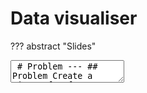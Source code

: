# Data visualiser

??? abstract "Slides"
    <div class="reveal deck1">
      <div class="slides">
        <section data-markdown>
          <textarea data-template>
            # Problem
          	---
            ## Problem
            Create a piece of software to allow a user to import a table and plot a 2D graph with x, y, and color axes. The user can choose the columns to use for the different axes.
          	---
            ## What are the different components/parts to achieve this?
            ---
            Create a piece of software to allow a user to **import a table** and **plot a 2D graph** with x, y, and color axes. The user can **choose the columns** to use for the different axes.
            ---
            ## Structure of the software/<br>flow of the code
            ---
            <svg style="width:600px;height:600px" viewBox="0 0 600 800">
            	<text x="300" y="100" text-anchor="middle" dominant-baseline="middle" style="fill:var(--r-main-color)">Ask user to import a table</text>
            	<text x="300" y="300" text-anchor="middle" dominant-baseline="middle" style="fill:var(--r-main-color)">Load the table</text>
            	<text x="300" y="500" text-anchor="middle" dominant-baseline="middle" style="fill:var(--r-main-color)">
                <tspan x="300" dy="0em">Ask user to choose columns</tspan>
                <tspan x="300" dy="1.2em">for x, y, and color axes</tspan>
              </text>
              <text x="300" y="750" text-anchor="middle" dominant-baseline="middle" style="fill:var(--r-main-color)">Plot 2D graph</text>
            	<path d="M 300,150 l 0,100 l -10,-20 c 0,0 10,15 20,0 l -10,20" style="stroke:var(--r-main-color);fill:var(--r-main-color)"/>
            	<path d="M 300,350 l 0,100 l -10,-20 c 0,0 10,15 20,0 l -10,20" style="stroke:var(--r-main-color);fill:var(--r-main-color)"/>
              <path d="M 300,600 l 0,100 l -10,-20 c 0,0 10,15 20,0 l -10,20" style="stroke:var(--r-main-color);fill:var(--r-main-color)"/>
          	</svg>
            ---
            Before moving forward,
            # Launch Spyder
            <img src="https://www.spyder-ide.org/static/images/spyder_logo.png"/>
            ---
            We have many options to write a software, today we will be using
            ## Python programming language
            ---
            A programming language defines the syntax (i.e. the vocabulary and the grammar) to allow the computer to understand our instructions.
            ---
            <svg style="width:600px;height:600px" viewBox="0 0 600 800">
            	<text x="300" y="100" text-anchor="middle" dominant-baseline="middle" style="fill:var(--r-main-color)">Ask user to import a table</text>
            	<text x="300" y="300" text-anchor="middle" dominant-baseline="middle" style="fill:var(--r-main-color)">Load the table</text>
            	<text x="300" y="500" text-anchor="middle" dominant-baseline="middle" style="fill:var(--r-main-color)">
                <tspan x="300" dy="0em">Ask user to choose columns</tspan>
                <tspan x="300" dy="1.2em">for x, y, and color axes</tspan>
              </text>
              <text x="300" y="750" text-anchor="middle" dominant-baseline="middle" style="fill:var(--r-main-color)">Plot 2D graph</text>
            	<path d="M 300,150 l 0,100 l -10,-20 c 0,0 10,15 20,0 l -10,20" style="stroke:var(--r-main-color);fill:var(--r-main-color)"/>
            	<path d="M 300,350 l 0,100 l -10,-20 c 0,0 10,15 20,0 l -10,20" style="stroke:var(--r-main-color);fill:var(--r-main-color)"/>
              <path d="M 300,600 l 0,100 l -10,-20 c 0,0 10,15 20,0 l -10,20" style="stroke:var(--r-main-color);fill:var(--r-main-color)"/>
          	</svg>
            ---
            ## Ask user to import a table
            We will be asking the user to import a table in the csv file format.
            ---
            CSV (comma-separated values) file looks like this
            <br><br>
            <span class="codespan">
              a,b,c<br>
              1,2,3<br>
              2,4,5<br>
              6,5,4<br>
            </span>
            ---
            ## Make sure you have the `data.csv` file on your machine
            ---
            ## Ask user to import a table
            In Spyder, we need to call a function to let the user to choose the CSV file to be imported.
            ---
            ### A function is a set of code to achieve a specific purpose.
            Functions are provided by libraries (collections of functions) or you can write your own functions.
            ---
            ## Ask user to import a table
            To let the user choose the CSV file, we can use the `askopenfilename` function provided by `tkinter.filedialog`.
            ```python
            from tkinter import Tk, filedialog

            Tk().withdraw()
            filename = filedialog.askopenfilename()
            ```
            Press <kbd>F5</kbd> or click the play button to run the code.
            ---
            ## Ask user to import a table
            The user can now select any file and the variable `filename` will have the path to the file.
            <br><br>
            Try to select any file and go to Variable explorer (on the upper right of the Spyder window) to verify.
            ---
            ## Ask user to import a table
            As we only want the user to choose CSV file and not other types of files, we can specify the file type as the argument to the function.
            ```python
            filename = filedialog.askopenfilename(filetypes=[("CSV file","*.csv")])
            ```
            This will limit the user to only be able to select files with `.csv` extension.
            ---
            We can also show the user the file that has been selected. 
            ```python
            print(filename)
            ```
            ---
            Now that we have the file we want to import,
            <svg style="width:600px;height:600px" viewBox="0 0 600 800">
            	<text x="300" y="100" text-anchor="middle" dominant-baseline="middle" style="fill:var(--r-main-color)">Ask user to import a table</text>
            	<text x="300" y="300" text-anchor="middle" dominant-baseline="middle" style="fill:var(--r-main-color)">Load the table</text>
            	<text x="300" y="500" text-anchor="middle" dominant-baseline="middle" style="fill:var(--r-main-color)">
                <tspan x="300" dy="0em">Ask user to choose columns</tspan>
                <tspan x="300" dy="1.2em">for x, y, and color axes</tspan>
              </text>
              <text x="300" y="750" text-anchor="middle" dominant-baseline="middle" style="fill:var(--r-main-color)">Plot 2D graph</text>
            	<path d="M 300,150 l 0,100 l -10,-20 c 0,0 10,15 20,0 l -10,20" style="stroke:var(--r-main-color);fill:var(--r-main-color)"/>
            	<path d="M 300,350 l 0,100 l -10,-20 c 0,0 10,15 20,0 l -10,20" style="stroke:var(--r-main-color);fill:var(--r-main-color)"/>
              <path d="M 300,600 l 0,100 l -10,-20 c 0,0 10,15 20,0 l -10,20" style="stroke:var(--r-main-color);fill:var(--r-main-color)"/>
          	</svg>
            ---
            ## Load the table
            We need to load the content of the file into the code to use them.
            ---
            ## Load the table
            To do so we need to read the file content and save the content to a variable in the code.
            ```python
            with open(filename, "r") as f:
              ...
            ```
            We read (`r`) the file content using the `open` function.
            ---
            ## Load the table
            Since this is a CSV file, we need to import a library that helps us to read CSV file content correctly.
            ```python
            import csv
            ```
            Add this line at the top of the file
            ---
            ## Load the table
            We will read the CSV content as `dictionary` in Python, and save it to the variable `data` row-by-row.
            ```python
            with open(filename, "r") as f:
              reader = csv.DictReader(f)
              data = []
              for row in reader:
                data.append(row)
            ```
            ---
            The `for`-loop is an iterative (repetitive) loop that goes through CSV content.
            ---
            ## Load the table
            After running the code, go to the variable explorer > find and double click on `data`.
            <br><br>
            You should see that it is a `list` of `dict`. Each row in the CSV file now becomes a `dict` item in the list with the column names as keys.
            ```python
            data = [
              { 'idx': '0', 'age': '59', 'bmi': '32.1', ... },
              ...
            ]
            ```
            ---
            Now that we have load the table into the code, 
            <svg style="width:600px;height:600px" viewBox="0 0 600 800">
            	<text x="300" y="100" text-anchor="middle" dominant-baseline="middle" style="fill:var(--r-main-color)">Ask user to import a table</text>
            	<text x="300" y="300" text-anchor="middle" dominant-baseline="middle" style="fill:var(--r-main-color)">Load the table</text>
            	<text x="300" y="500" text-anchor="middle" dominant-baseline="middle" style="fill:var(--r-main-color)">
                <tspan x="300" dy="0em">Ask user to choose columns</tspan>
                <tspan x="300" dy="1.2em">for x, y, and color axes</tspan>
              </text>
              <text x="300" y="750" text-anchor="middle" dominant-baseline="middle" style="fill:var(--r-main-color)">Plot 2D graph</text>
            	<path d="M 300,150 l 0,100 l -10,-20 c 0,0 10,15 20,0 l -10,20" style="stroke:var(--r-main-color);fill:var(--r-main-color)"/>
            	<path d="M 300,350 l 0,100 l -10,-20 c 0,0 10,15 20,0 l -10,20" style="stroke:var(--r-main-color);fill:var(--r-main-color)"/>
              <path d="M 300,600 l 0,100 l -10,-20 c 0,0 10,15 20,0 l -10,20" style="stroke:var(--r-main-color);fill:var(--r-main-color)"/>
          	</svg>
            ---
            ## Ask user to choose columns
            Before choosing columns, we should tell the user what are the columns available.
            <br>
            <br>
            We can get the column names using
            ```python
            colnames = list(data[0].keys())
            ```
            ---
            You can go to variable explorer > `colnames` to verify after you have ran the code.
            ---
            ## Ask user to choose columns
            We want to make sure the user knows what to do and how to choose, therefore we need to write the instructions using `print`.
            ```python
            print("Select variable for x-axis using the index:")
            ```
            ---
            ## Ask user to choose columns
            As `colnames` is a list, we can use `for`-loop to go through it to `print` each of them on the screen.
            ```python
            for c in colnames:
              print(f"{c}")
            ```
            ---
            ## Ask user to choose columns
            You will see each column name printed on one line. But it doesn't provide an easy way to choose.
            ---
            ## Ask user to choose columns
            We can add an index to each of the column name using `enumerate`.
            ```python
            for i,c in enumerate(colnames):
              print(f"{i} {c}")
            ```
            ---
            ## Ask user to choose columns
            Next we need to let the user to tell us which column is selected.
            ```python
            selection = input("x-axis variable: ")
            ```
            ---
            The code will now stop and wait for a user input when you run the code.
            ---
            ## Ask user to choose columns
            The `selection` will save the user input as a text, not a number. 
            <br><br>
            In our case we will need to convert the user input to number:
            ```python
            xidx = int(selection)
            ```
            ---
            ## Ask user to choose columns
            Then we save the column name that the user has selected into the variable `xvar`.
            ```python
            xvar = colnames[xidx]
            ```
            ---
            At this point, your code should look like
            ```python
            import csv
            from tkinter import Tk, filedialog

            Tk().withdraw()
            filename = filedialog.askopenfilename(filetypes=[("CSV file","*.csv")])

            print(filename)
            with open(filename, "r") as f:
              reader = csv.DictReader(f)
              data = []
              for row in reader:
                data.append(row)

            colnames = list(data[0].keys())

            print("Select variable for x-axis:")
            for i,c in enumerate(colnames):
              print(f"{i} {c}")
            selection = input("x-axis variable: ")
            xidx = int(selection)
            xvar = colnames[xidx]
            ```
            ---
            Now we repeat the code for the user to choose the columns for y-axis,
            ```python
            print("Select variable for y-axis:")
            for i,c in enumerate(colnames):
              print(f"{i} {c}")
            selection = input("y-axis variable: ")
            yidx = int(selection)
            yvar = colnames[yidx]
            ```
            ---
            and color.
            ```python
            print("Select variable for color:")
            for i,c in enumerate(colnames):
              print(f"{i} {c}")
            selection = input("color variable: ")
            cidx = int(selection)
            cvar = colnames[cidx]
            ```
            ---
            Before moving forward to the plotting, we can print out the selections to be viewed.
            ```python
            print(f"Plotting {yvar} against {xvar} with color representing {cvar}...")
            ```
            ---
            <svg style="width:600px;height:600px" viewBox="0 0 600 800">
            	<text x="300" y="100" text-anchor="middle" dominant-baseline="middle" style="fill:var(--r-main-color)">Ask user to import a table</text>
            	<text x="300" y="300" text-anchor="middle" dominant-baseline="middle" style="fill:var(--r-main-color)">Load the table</text>
            	<text x="300" y="500" text-anchor="middle" dominant-baseline="middle" style="fill:var(--r-main-color)">
                <tspan x="300" dy="0em">Ask user to choose columns</tspan>
                <tspan x="300" dy="1.2em">for x, y, and color axes</tspan>
              </text>
              <text x="300" y="750" text-anchor="middle" dominant-baseline="middle" style="fill:var(--r-main-color)">Plot 2D graph</text>
            	<path d="M 300,150 l 0,100 l -10,-20 c 0,0 10,15 20,0 l -10,20" style="stroke:var(--r-main-color);fill:var(--r-main-color)"/>
            	<path d="M 300,350 l 0,100 l -10,-20 c 0,0 10,15 20,0 l -10,20" style="stroke:var(--r-main-color);fill:var(--r-main-color)"/>
              <path d="M 300,600 l 0,100 l -10,-20 c 0,0 10,15 20,0 l -10,20" style="stroke:var(--r-main-color);fill:var(--r-main-color)"/>
          	</svg>
            ---
            ## Plot 2D graph
            To plot a 2D graph with color axis, we need the list of x values, list of y values, and the list of color values.
            ```python
            x = []
            y = []
            c = []
            for d in data:
              x.append(d[xvar])
              y.append(d[yvar])
              c.append(d[cvar])
            ```
            Since the CSV content is read row-by-row, we need to extract the value for the axes from each row.
            ---
            ## Plot 2D graph
            When we read from CSV file, by default, the content in the file is read as texts, not numbers.
            <br><br>
            To plot a graph, we need to convert the text values to be numbers.
            ```python
            for d in data:
              x.append(float(d[xvar]))
              y.append(float(d[yvar]))
              c.append(float(d[cvar]))
            ```
            ---
            ## Plot 2D graph
            The graph plotting functions in Python are provided by the library `matplotlib`.
            <br>
            <br>
            Add `import matplotlib.pyplot as plt` at the beginning of the code.
            ---
            ## Plot 2D graph
            We will be plotting a 2D graph using dots with x and y coordinates and color representing a variable.
            <br>
            <br>
            This is achieved by creating a scatter plot.
            ```python
            plt.scatter(x,y,c=c)
            ```
            ---
            ```python
            for d in data:
              x.append(float(d[xvar]))
              y.append(float(d[yvar]))
              c.append(float(d[cvar]))

            plt.scatter(x, y, c=c)
            ```
            ---
            You can view the plotted graph in the upper right section of Spyder under "Plots".
            ---
            At this point there is no label on x and y axes, and the meaning of the colors.
            ---
            Add labels for x and y axes, and the color bar.
            ```python
            plt.xlabel(xvar)
            plt.ylabel(yvar)
            plt.colorbar()
            ```
            ---
            We can also add title to describe the graph.
            ```python
            plt.title(f"{cvar} at different {xvar} and {yvar}")
            ```
            ---
            ## Additional considerations
            Let's make some modifications to make the code runs continuously so the user can plot different graphs with the same set of data.
            ---
            To do so, we need to make the column choosing and graph plotting to repeat.
            ```python
            while True:
              print("Select variable for x-axis:")
              ...
              plt.title(f"{cvar} at different {xvar} and {yvar}")
            ```
            `while True` allows the part of code repeats infinitely.
            ---
            We can now plot a graph and continue to plot the next graph.
            ---
            However, we can't exit the program, because it will run forever...
            ---
            Let's add an option for the user to exit the program.
            ```python
            for i,c in enumerate(colnames):
              print(f"{i} {c}")
            print("q. Quit") # add this new line
            ```
            Add this line for all x, y, and color selections.
            ---
            Then we need to modify to code so the program knows what to do when the user chooses `q`.
            ```python
            selection = input("x-axis variable: ")
            if selection == "q":
              break
            else:
              xidx = int(selection)
              xvar = colnames[xidx]
            ```
            The `if-else` conditional statement allows the code to behave differently based on certain condition.
            <br><br>
            The `break` keyword will jump out of the `while`-loop and therefore exit the program.
            ---
            Repeat this for y-axis selection and color-axis selection.
            ```python
            selection = input("y-axis variable: ")
            if selection == "q":
              break
            else:
              yidx = int(selection)
              yvar = colnames[yidx]
            ```
            <br>
            ```python
            selection = input("color variable: ")
            if selection == "q":
              break
            else:
              cidx = int(selection)
              cvar = colnames[cidx]
            ```
            ---
            Now we have a program that plots multiple graphs from the same files based on user's inputs and able to exit when asked to.
          </textarea>
        </section>
      </div>
    </div>
    !!! info inline end ""
        <kbd>F</kbd> for fullscreen &middot;
        <kbd>O</kbd> for overview

## Problem

Create a piece of software to allow a user to import a table and plot a 2D graph with x, y, and color axes. The user can choose the columns to use for the different axes.

## What are the different components/parts to achieve this?

Create a piece of software to allow a user to **import a table** and **plot a 2D graph** with x, y, and color axes. The user can **choose the columns** to use for the different axes.

<figure>
  <svg style="width:600px;height:600px" viewBox="0 0 600 800">
    <text x="300" y="100" text-anchor="middle" dominant-baseline="middle" style="fill:var(--r-main-color)">Ask user to import a table</text>
    <text x="300" y="300" text-anchor="middle" dominant-baseline="middle" style="fill:var(--r-main-color)">Load the table</text>
    <text x="300" y="500" text-anchor="middle" dominant-baseline="middle" style="fill:var(--r-main-color)">
      <tspan x="300" dy="0em">Ask user to choose columns</tspan>
      <tspan x="300" dy="1.2em">for x, y, and color axes</tspan>
    </text>
    <text x="300" y="750" text-anchor="middle" dominant-baseline="middle" style="fill:var(--r-main-color)">Plot 2D graph</text>
    <path d="M 300,150 l 0,100 l -10,-20 c 0,0 10,15 20,0 l -10,20" style="stroke:var(--r-main-color);fill:var(--r-main-color)"/>
    <path d="M 300,350 l 0,100 l -10,-20 c 0,0 10,15 20,0 l -10,20" style="stroke:var(--r-main-color);fill:var(--r-main-color)"/>
    <path d="M 300,600 l 0,100 l -10,-20 c 0,0 10,15 20,0 l -10,20" style="stroke:var(--r-main-color);fill:var(--r-main-color)"/>
  </svg>
  <figcaption>Structure of the software/flow of the code</figcaption>
</figure>

!!! info "Before moving forward"
    Launch Spyder
    
    <img src="https://www.spyder-ide.org/static/images/spyder_logo.png"/>

## Ask user to import a table
1. We will be asking the user to import a table in the csv file format.
    
    !!! info "CSV (comma-separated values) file looks like this"
        <span class="codespan">
          a,b,c<br>
          1,2,3<br>
          2,4,5<br>
          6,5,4<br>
        </span>

    !!! info 
        Make sure you have the `data.csv` file on your machine

2. In Spyder, we need to call a function to let the user to choose the CSV file to be imported.

    !!! info "Functions"
        A function is a set of code to achieve a specific purpose.

        Functions are provided by libraries (collections of functions) or you can write your own functions.

3. To let the user choose the CSV file, we can use the `askopenfilename` function provided by `tkinter.filedialog`.
    ```python
    from tkinter import Tk, filedialog

    Tk().withdraw()
    filename = filedialog.askopenfilename()
    ```
    Press <kbd>F5</kbd> or click the play button to run the code.

4. The user can now select any file and the variable `filename` will have the path to the file.

5. Try to select any file and go to Variable explorer (on the upper right of the Spyder window) to verify.

6. As we only want the user to choose CSV file and not other types of files, we can specify the file type as the argument to the function.
    ```python
    filename = filedialog.askopenfilename(filetypes=[("CSV file","*.csv")])
    ```
    This will limit the user to only be able to select files with `.csv` extension.

7. We can also show the user the file that has been selected. 
    ```python
    print(filename)
    ```

## Load the table
1. We need to load the content of the file into the code to use them.
2. To do so we need to read the file content and save the content to a variable in the code.
    ```python
    with open(filename, "r") as f:
      ...
    ```
    We read (`r`) the file content using the `open` function.
3. Since this is a CSV file, we need to import a library that helps us to read CSV file content correctly.
    ```python
    import csv
    ```
    Add this line at the top of the file
4. We will read the CSV content as `dictionary` in Python, and save it to the variable `data` row-by-row.
    ```python
    with open(filename, "r") as f:
      reader = csv.DictReader(f)
      data = []
      for row in reader:
        data.append(row)
    ```

    !!! info "for-loop"
        The `for`-loop is an iterative (repetitive) loop that goes through CSV content.

5. After running the code, go to the variable explorer > find and double click on `data`.

    You should see that it is a `list` of `dict`. Each row in the CSV file now becomes a `dict` item in the list with the column names as keys.
    ```python
    data = [
      { 'idx': '0', 'age': '59', 'bmi': '32.1', ... },
      ...
    ]
    ```

## Ask user to choose columns
1. Before choosing columns, we should tell the user what are the columns available.
2. We can get the column names using
    ```python
    colnames = list(data[0].keys())
    ```
    
    !!! info
        You can go to variable explorer > `colnames` to verify after you have ran the code.

4. We want to make sure the user knows what to do and how to choose, therefore we need to write the instructions using `print`.
    ```python
    print("Select variable for x-axis using the index:")
    ```
5. As `colnames` is a list, we can use `for`-loop to go through it to `print` each of them on the screen.
    ```python
    for c in colnames:
      print(f"{c}")
    ```
    You will see each column name printed on one line. But it doesn't provide an easy way to choose.
7. We can add an index to each of the column name using `enumerate`.
    ```python
    for i,c in enumerate(colnames):
      print(f"{i} {c}")
    ```
8. Next we need to let the user to tell us which column is selected.
    ```python
    selection = input("x-axis variable: ")
    ```
9. The code will now stop and wait for a user input when you run the code.
10. The `selection` will save the user input as a text, not a number. In our case we will need to convert the user input to number:
    ```python
    xidx = int(selection)
    ```
11. Then we save the column name that the user has selected into the variable `xvar`.
    ```python
    xvar = colnames[xidx]
    ```
12. At this point, your code should look like
    ```python
    import csv
    from tkinter import Tk, filedialog

    Tk().withdraw()
    filename = filedialog.askopenfilename(filetypes=[("CSV file","*.csv")])

    print(filename)
    with open(filename, "r") as f:
      reader = csv.DictReader(f)
      data = []
      for row in reader:
        data.append(row)

    colnames = list(data[0].keys())

    print("Select variable for x-axis:")
    for i,c in enumerate(colnames):
      print(f"{i} {c}")
    selection = input("x-axis variable: ")
    xidx = int(selection)
    xvar = colnames[xidx]
    ```
13. Now we repeat the code for the user to choose the columns for y-axis,
    ```python
    print("Select variable for y-axis:")
    for i,c in enumerate(colnames):
      print(f"{i} {c}")
    selection = input("y-axis variable: ")
    yidx = int(selection)
    yvar = colnames[yidx]
    ```
    and color.
    ```python
    print("Select variable for color:")
    for i,c in enumerate(colnames):
      print(f"{i} {c}")
    selection = input("color variable: ")
    cidx = int(selection)
    cvar = colnames[cidx]
    ```
14. Before moving forward to the plotting, we can print out the selections to be viewed.
    ```python
    print(f"Plotting {yvar} against {xvar} with color representing {cvar}...")
    ```

## Plot 2D graph
1. To plot a 2D graph with color axis, we need the list of x values, list of y values, and the list of color values.
    ```python
    x = []
    y = []
    c = []
    for d in data:
      x.append(d[xvar])
      y.append(d[yvar])
      c.append(d[cvar])
    ```
    Since the CSV content is read row-by-row, we need to extract the value for the axes from each row.
2. When we read from CSV file, by default, the content in the file is read as texts, not numbers. To plot a graph, we need to convert the text values to be numbers.
    ```python
    for d in data:
      x.append(float(d[xvar]))
      y.append(float(d[yvar]))
      c.append(float(d[cvar]))
    ```
3. The graph plotting functions in Python are provided by the library `matplotlib`. Add `import matplotlib.pyplot as plt` at the beginning of the code.
4. We will be plotting a 2D graph using dots with x and y coordinates and color representing a variable. This is achieved by creating a scatter plot.
    ```python
    plt.scatter(x,y,c=c)
    ```

    !!! info
        You can view the plotted graph in the upper right section of Spyder under "Plots".

6. At this point there is no label on x and y axes, and the meaning of the colors. Add labels for x and y axes, and the color bar.
    ```python
    plt.xlabel(xvar)
    plt.ylabel(yvar)
    plt.colorbar()
    ```
7. We can also add title to describe the graph.
    ```python
    plt.title(f"{cvar} at different {xvar} and {yvar}")
    ```

## Additional considerations
1. Let's make some modifications to make the code runs continuously so the user can plot different graphs with the same set of data.
2. To do so, we need to make the column choosing and graph plotting to repeat.
    ```python
    while True:
      print("Select variable for x-axis:")
      ...
      plt.title(f"{cvar} at different {xvar} and {yvar}")
    ```
    `while True` allows the part of code repeats infinitely.
3. We can now plot a graph and continue to plot the next graph. However, we can't exit the program, because it will run forever...
4. Let's add an option for the user to exit the program.
    ```python
    for i,c in enumerate(colnames):
      print(f"{i} {c}")
    print("q. Quit") # add this new line
    ```
    Add this line for all x, y, and color selections.
5. Then we need to modify to code so the program knows what to do when the user chooses `q`.
    ```python
    selection = input("x-axis variable: ")
    if selection == "q":
      break
    else:
      xidx = int(selection)
      xvar = colnames[xidx]
    ```
   
    !!! info 
        The `if-else` conditional statement allows the code to behave differently based on certain condition.

    !!! info
        The `break` keyword will jump out of the `while`-loop and therefore exit the program.

6. Repeat this for y-axis selection and color-axis selection.
    ```python
    selection = input("y-axis variable: ")
    if selection == "q":
      break
    else:
      yidx = int(selection)
      yvar = colnames[yidx]
    ```

    ```python
    selection = input("color variable: ")
    if selection == "q":
      break
    else:
      cidx = int(selection)
      cvar = colnames[cidx]
    ```

7. Now we have a program that plots multiple graphs from the same files based on user's inputs and able to exit when asked to.
